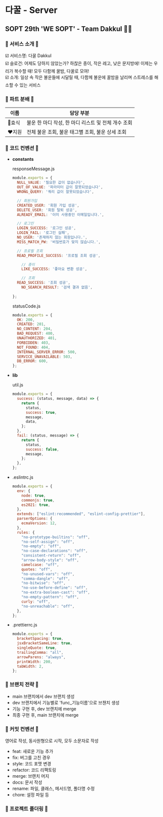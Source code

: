 # 다꿀 - Server
## SOPT 29th 'WE SOPT' - Team Dakkul 🌰🔨
   
### 💬 서비스 소개 💬
☑️ 서비스명: 다꿀 Dakkul   
☑️ 슬로건: 어제도 당하지 않았는가? 하찮은 종이, 작은 레고, 낮은 문지방에! 이제는 우리가 복수할 때! 모두 다함께 꿀밤, 다꿀로 모여!   
☑️ 소개: 일상 속 작은 불운들에 시달릴 때, 다함께 불운에 꿀밤을 날리며 스트레스를 해소할 수 있는 서비스   
   
   
### 👦 파트 분배 👧
| 이름   | 담당 부분 |
| ------ | --------- |
| 💙효식  |불운 한 마디 작성, 한 마디 리스트 및 전체 개수 조회|
| ❤️지원 |전체 불운 조회, 불운 태그별 조회, 불운 상세 조회|   
   
   
### 📝 코드 컨벤션 📝   
- **constants**
    
    responseMessage.js
    
    ```jsx
    module.exports = {
      NULL_VALUE: '필요한 값이 없습니다',
      OUT_OF_VALUE: '파라미터 값이 잘못되었습니다',
      WRONG_QUERY: '쿼리 값이 잘못되었습니다',
    
      // 회원가입
      CREATED_USER: '회원 가입 성공',
      DELETE_USER: '회원 탈퇴 성공',
      ALREADY_EMAIL: '이미 사용중인 이메일입니다.',
    
      // 로그인
      LOGIN_SUCCESS: '로그인 성공',
      LOGIN_FAIL: '로그인 실패',
      NO_USER: '존재하지 않는 회원입니다.',
      MISS_MATCH_PW: '비밀번호가 맞지 않습니다.',
    
      // 프로필 조회
      READ_PROFILE_SUCCESS: '프로필 조회 성공',
    
    	// 종이
    	LIKE_SUCCESS: '좋아요 변환 성공',
    
    	// 조회
      READ_SUCCESS: '조회 성공',
    	NO_SEARCH_RESULT: '검색 결과 없음',
    	
    };
    ```
    
    statusCode.js
    
    ```jsx
    module.exports = {
      OK: 200,
      CREATED: 201,
      NO_CONTENT: 204,
      BAD_REQUEST: 400,
      UNAUTHORIZED: 401,
      FORBIDDEN: 403,
      NOT_FOUND: 404,
      INTERNAL_SERVER_ERROR: 500,
      SERVICE_UNAVAILABLE: 503,
      DB_ERROR: 600,
    };
    ```
    
- **lib**
    
    util.js
    
    ```jsx
    module.exports = {
      success: (status, message, data) => {
        return {
          status,
          success: true,
          message,
          data,
        };
      },
      fail: (status, message) => {
        return {
          status,
          success: false,
          message,
        };
      },
    };
    ```
    
- .eslintrc.js
    
    ```jsx
    module.exports = {
      env: {
        node: true,
        commonjs: true,
        es2021: true,
      },
      extends: ["eslint:recommended", "eslint-config-prettier"],
      parserOptions: {
        ecmaVersion: 12,
      },
      rules: {
        "no-prototype-builtins": "off",
        "no-self-assign": "off",
        "no-empty": "off",
        "no-case-declarations": "off",
        "consistent-return": "off",
        "arrow-body-style": "off",
        camelcase: "off",
        quotes: "off",
        "no-unused-vars": "off",
        "comma-dangle": "off",
        "no-bitwise": "off",
        "no-use-before-define": "off",
        "no-extra-boolean-cast": "off",
        "no-empty-pattern": "off",
        curly: "off",
        "no-unreachable": "off",
      },
    };
    ```
    
- .prettierrc.js
    
    ```jsx
    module.exports = {
      bracketSpacing: true,
      jsxBracketSameLine: true,
      singleQuote: true,
      trailingComma: "all",
      arrowParens: "always",
      printWidth: 200,
      tabWidth: 2,
    };
    ```
       
### 🌲 브랜치 전략 🌲   
* main 브랜치에서 dev 브랜치 생성
* dev 브랜치에서 기능별로 'func_기능이름'으로 브챈치 생성
* 기능 구현 후, dev 브랜치에 merge
* 최종 구현 후, main 브랜치에 merge
   
### 📃 커밋 컨벤션 📃   
영어로 작성, 동사원형으로 시작, 모두 소문자로 작성
- feat: 새로운 기능 추가
- fix: 버그를 고친 경우
- style: 코드 포맷 변경
- refactor: 코드 리팩토링
- merge: 브랜치 머지
- docs: 문서 작성
- rename: 파일, 클래스, 메서드명, 폴더명 수정
- chore: 설정 파일 등
   
### 📁 프로젝트 폴더링 📁
